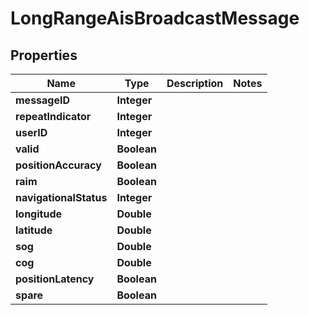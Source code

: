 

# LongRangeAisBroadcastMessage


## Properties

| Name | Type | Description | Notes |
|------------ | ------------- | ------------- | -------------|
|**messageID** | **Integer** |  |  |
|**repeatIndicator** | **Integer** |  |  |
|**userID** | **Integer** |  |  |
|**valid** | **Boolean** |  |  |
|**positionAccuracy** | **Boolean** |  |  |
|**raim** | **Boolean** |  |  |
|**navigationalStatus** | **Integer** |  |  |
|**longitude** | **Double** |  |  |
|**latitude** | **Double** |  |  |
|**sog** | **Double** |  |  |
|**cog** | **Double** |  |  |
|**positionLatency** | **Boolean** |  |  |
|**spare** | **Boolean** |  |  |



